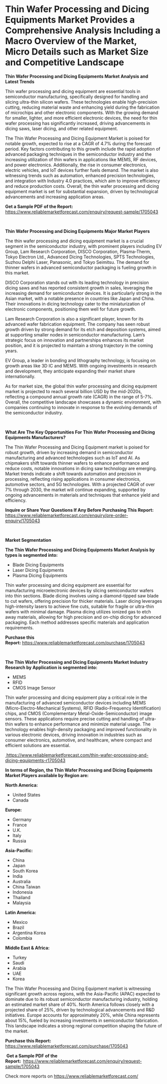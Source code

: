 <p><h1>Thin Wafer Processing and Dicing Equipments Market Provides a Comprehensive Analysis Including a Macro Overview of the Market, Micro Details such as Market Size and Competitive Landscape</h1></p><p><strong>Thin Wafer Processing and Dicing Equipments Market Analysis and Latest Trends</strong></p>
<p><p>Thin wafer processing and dicing equipment are essential tools in semiconductor manufacturing, specifically designed for handling and slicing ultra-thin silicon wafers. These technologies enable high-precision cutting, reducing material waste and enhancing yield during the fabrication of microchips and other electronic components. With the growing demand for smaller, lighter, and more efficient electronic devices, the need for thin wafer processing has significantly increased, driving advancements in dicing saws, laser dicing, and other related equipment.</p><p>The Thin Wafer Processing and Dicing Equipment Market is poised for notable growth, expected to rise at a CAGR of 4.7% during the forecast period. Key factors contributing to this growth include the rapid adoption of advanced packaging techniques in the semiconductor industry and the increasing utilization of thin wafers in applications like MEMS, RF devices, and power electronics. Additionally, the rise in consumer electronics, electric vehicles, and IoT devices further fuels demand. The market is also witnessing trends such as automation, enhanced precision technologies, and integration with Industry 4.0 practices, which aim to improve efficiency and reduce production costs. Overall, the thin wafer processing and dicing equipment market is set for substantial expansion, driven by technological advancements and increasing application areas.</p></p>
<p><strong>Get a Sample PDF of the Report:&nbsp;</strong> <a href="https://www.reliablemarketforecast.com/enquiry/request-sample/1705043?utm_campaign=1167&utm_medium=2&utm_source=Github&utm_content=ia&utm_term=09012025&utm_id=thin-wafer-processing-and-dicing-equipments">https://www.reliablemarketforecast.com/enquiry/request-sample/1705043</a></p>
<p>&nbsp;</p>
<p><strong>Thin Wafer Processing and Dicing Equipments Major Market Players</strong></p>
<p><p>The thin wafer processing and dicing equipment market is a crucial segment in the semiconductor industry, with prominent players including EV Group, Lam Research Corporation, DISCO Corporation, Plasma-Therm, Tokyo Electron Ltd., Advanced Dicing Technologies, SPTS Technologies, Suzhou Delphi Laser, Panasonic, and Tokyo Seimitsu. The demand for thinner wafers in advanced semiconductor packaging is fueling growth in this market.</p><p>DISCO Corporation stands out with its leading technology in precision dicing saws and has reported consistent growth in sales, leveraging the increasing demand for semiconductor devices. It is particularly strong in the Asian market, with a notable presence in countries like Japan and China. Their innovations in dicing technology cater to the miniaturization of electronic components, positioning them well for future growth.</p><p>Lam Research Corporation is also a significant player, known for its advanced wafer fabrication equipment. The company has seen robust growth driven by strong demand for its etch and deposition systems, aimed at supporting smaller nodes in semiconductor manufacturing. Lam’s strategic focus on innovation and partnerships enhances its market position, and it is projected to maintain a strong trajectory in the coming years.</p><p>EV Group, a leader in bonding and lithography technology, is focusing on growth areas like 3D IC and MEMS. With ongoing investments in research and development, they anticipate expanding their market share internationally.</p><p>As for market size, the global thin wafer processing and dicing equipment market is projected to reach several billion USD by the mid-2020s, reflecting a compound annual growth rate (CAGR) in the range of 5-7%. Overall, the competitive landscape showcases a dynamic environment, with companies continuing to innovate in response to the evolving demands of the semiconductor industry.</p></p>
<p>&nbsp;</p>
<p><strong>What Are The Key Opportunities For Thin Wafer Processing and Dicing Equipments Manufacturers?</strong></p>
<p><p>The Thin Wafer Processing and Dicing Equipment market is poised for robust growth, driven by increasing demand in semiconductor manufacturing and advanced technologies such as IoT and AI. As chipmakers shift towards thinner wafers to enhance performance and reduce costs, notable innovations in dicing saw technology are emerging. Market trends indicate a shift towards automation and precision in processing, reflecting rising applications in consumer electronics, automotive sectors, and 5G technologies. With a projected CAGR of over 7% through 2030, the market will continue expanding, supported by ongoing advancements in materials and techniques that enhance yield and efficiency.</p></p>
<p><strong>Inquire or Share Your Questions If Any Before Purchasing This Report:</strong> <a href="https://www.reliablemarketforecast.com/enquiry/pre-order-enquiry/1705043?utm_campaign=1167&utm_medium=2&utm_source=Github&utm_content=ia&utm_term=09012025&utm_id=thin-wafer-processing-and-dicing-equipments">https://www.reliablemarketforecast.com/enquiry/pre-order-enquiry/1705043</a></p>
<p>&nbsp;</p>
<p><strong>Market Segmentation</strong></p>
<p><strong>The Thin Wafer Processing and Dicing Equipments Market Analysis by types is segmented into:</strong></p>
<p><ul><li>Blade Dicing Equipments</li><li>Laser Dicing Equipments</li><li>Plasma Dicing Equipments</li></ul></p>
<p><p>Thin wafer processing and dicing equipment are essential for manufacturing microelectronic devices by slicing semiconductor wafers into thin sections. Blade dicing involves using a diamond-tipped saw blade to cut wafers, offering precision for thicker materials. Laser dicing leverages high-intensity lasers to achieve fine cuts, suitable for fragile or ultra-thin wafers with minimal damage. Plasma dicing utilizes ionized gas to etch away materials, allowing for high precision and on-chip dicing for advanced packaging. Each method addresses specific materials and application requirements.</p></p>
<p><strong>Purchase this Report:&nbsp;</strong><a href="https://www.reliablemarketforecast.com/purchase/1705043?utm_campaign=1167&utm_medium=2&utm_source=Github&utm_content=ia&utm_term=09012025&utm_id=thin-wafer-processing-and-dicing-equipments">https://www.reliablemarketforecast.com/purchase/1705043</a></p>
<p>&nbsp;</p>
<p><strong>The Thin Wafer Processing and Dicing Equipments Market Industry Research by Application is segmented into:</strong></p>
<p><ul><li>MEMS</li><li>RFID</li><li>CMOS Image Sensor</li></ul></p>
<p><p>Thin wafer processing and dicing equipment play a critical role in the manufacturing of advanced semiconductor devices including MEMS (Micro-Electro-Mechanical Systems), RFID (Radio-Frequency Identification) chips, and CMOS (Complementary Metal-Oxide-Semiconductor) image sensors. These applications require precise cutting and handling of ultra-thin wafers to enhance performance and minimize material usage. The technology enables high-density packaging and improved functionality in various electronic devices, driving innovation in industries such as consumer electronics, automotive, and healthcare, where compact and efficient solutions are essential.</p></p>
<p><a href="https://www.reliablemarketforecast.com/thin-wafer-processing-and-dicing-equipments-r1705043?utm_campaign=1167&utm_medium=2&utm_source=Github&utm_content=ia&utm_term=09012025&utm_id=thin-wafer-processing-and-dicing-equipments">&nbsp;https://www.reliablemarketforecast.com/thin-wafer-processing-and-dicing-equipments-r1705043</a></p>
<p><strong>In terms of Region, the Thin Wafer Processing and Dicing Equipments Market Players available by Region are:</strong></p>
<p>
    <p> <strong> North America: </strong>
        <ul>
            <li>United States</li>
            <li>Canada</li>
        </ul>
        </p> 
    <p> <strong> Europe: </strong>
        <ul>
            <li>Germany</li>
            <li>France</li>
            <li>U.K.</li>
            <li>Italy</li>
            <li>Russia</li>
        </ul>
        </p> 
    <p> <strong> Asia-Pacific: </strong>
        <ul>
            <li>China</li>
            <li>Japan</li>
            <li>South Korea</li>
            <li>India</li>
            <li>Australia</li>
            <li>China Taiwan</li>
            <li>Indonesia</li>
            <li>Thailand</li>
            <li>Malaysia</li>
        </ul>
        </p> 
    <p> <strong> Latin America: </strong>
        <ul>
            <li>Mexico</li>
            <li>Brazil</li>
            <li>Argentina Korea</li>
            <li>Colombia</li>
        </ul>
        </p> 
    <p> <strong> Middle East & Africa: </strong>
        <ul>
            <li>Turkey</li>
            <li>Saudi</li>
            <li>Arabia</li>
            <li>UAE</li>
            <li>Korea</li>
        </ul>
    </p>
    </p>
<p><p>The Thin Wafer Processing and Dicing Equipment market is witnessing significant growth across regions, with the Asia-Pacific (APAC) expected to dominate due to its robust semiconductor manufacturing industry, holding an estimated market share of 40%. North America follows closely with a projected share of 25%, driven by technological advancements and R&D initiatives. Europe accounts for approximately 20%, while China represents about 15%, fueled by increasing investments in semiconductor fabrication. This landscape indicates a strong regional competition shaping the future of the market.</p></p>
<p><strong>Purchase this Report: </strong><a href="https://www.reliablemarketforecast.com/purchase/1705043?utm_campaign=1167&utm_medium=2&utm_source=Github&utm_content=ia&utm_term=09012025&utm_id=thin-wafer-processing-and-dicing-equipments">https://www.reliablemarketforecast.com/purchase/1705043</a></p>
<p>&nbsp;<strong>Get a Sample PDF of the Report:&nbsp;&nbsp;</strong><a href="https://www.reliablemarketforecast.com/enquiry/request-sample/1705043?utm_campaign=1167&utm_medium=2&utm_source=Github&utm_content=ia&utm_term=09012025&utm_id=thin-wafer-processing-and-dicing-equipments">https://www.reliablemarketforecast.com/enquiry/request-sample/1705043</a></p>
<p><strong></strong></p>
<p>Check more reports on <a href="https://www.reliablemarketforecast.com/?utm_campaign=1167&utm_medium=2&utm_source=Github&utm_content=ia&utm_term=09012025&utm_id=thin-wafer-processing-and-dicing-equipments">https://www.reliablemarketforecast.com/</a></p>